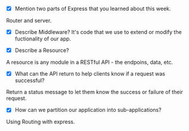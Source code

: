 - [x] Mention two parts of Express that you learned about this week.

Router and server.

- [x] Describe Middleware?
It's code that we use to extend or modify the fuctionality of our app. 

- [x] Describe a Resource?

A resource is any module in a RESTful API - the endpoins, data, etc.

- [x] What can the API return to help clients know if a request was successful?

Return a status message to let them know the success or failure of their request. 

- [x] How can we partition our application into sub-applications?

Using Routing with express.
